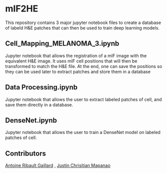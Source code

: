 # mIF2HE

This repository contains 3 major jupyter notebook files to create a database of labeld H&E patches that can then be used to train deep learning models.

## Cell_Mapping_MELANOMA_3.ipynb
Jupyter notebook that allows the registration of a mIF image with the equivalent H&E image. It uses mIF cell positions that will then be transformed to match the H&E file. At the end, one can save the positions so they can be used later to extract patches and store them in a database

## Data Processing.ipynb
Jupyter notebook that allows the user to extract labeled patches of cell, and save them directly in a database.

## DenseNet.ipynb
Jupyter notebook that allows the user to train a DenseNet model on labeled patches of cell.

## Contributors

[Antoine Ribault Gaillard](antoine.ribaultgaillardc@gmail.com) , [Justin Chrisitian Mapanao](justin.mapanao@hotmail.com)